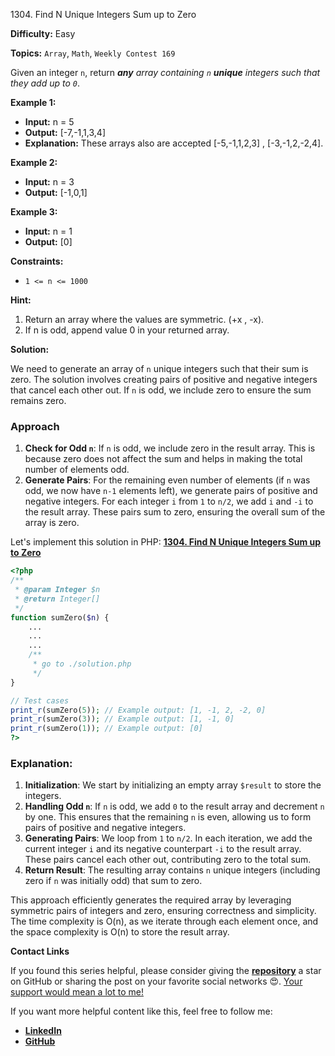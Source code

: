 1304\. Find N Unique Integers Sum up to Zero

**Difficulty:** Easy

**Topics:** `Array`, `Math`, `Weekly Contest 169`

Given an integer `n`, return _**any** array containing `n` **unique** integers such that they add up to `0`_.

**Example 1:**

- **Input:** n = 5
- **Output:** [-7,-1,1,3,4]
- **Explanation:** These arrays also are accepted [-5,-1,1,2,3] , [-3,-1,2,-2,4].

**Example 2:**

- **Input:** n = 3
- **Output:** [-1,0,1]

**Example 3:**

- **Input:** n = 1
- **Output:** [0]

**Constraints:**

- `1 <= n <= 1000`


**Hint:**
1. Return an array where the values are symmetric. (+x , -x).
2. If n is odd, append value 0 in your returned array.






**Solution:**

We need to generate an array of `n` unique integers such that their sum is zero. The solution involves creating pairs of positive and negative integers that cancel each other out. If `n` is odd, we include zero to ensure the sum remains zero.

### Approach
1. **Check for Odd `n`**: If `n` is odd, we include zero in the result array. This is because zero does not affect the sum and helps in making the total number of elements odd.
2. **Generate Pairs**: For the remaining even number of elements (if `n` was odd, we now have `n-1` elements left), we generate pairs of positive and negative integers. For each integer `i` from `1` to `n/2`, we add `i` and `-i` to the result array. These pairs sum to zero, ensuring the overall sum of the array is zero.

Let's implement this solution in PHP: **[1304. Find N Unique Integers Sum up to Zero](https://github.com/mah-shamim/leet-code-in-php/tree/main/algorithms/001304-find-n-unique-integers-sum-up-to-zero/solution.php)**

```php
<?php
/**
 * @param Integer $n
 * @return Integer[]
 */
function sumZero($n) {
    ...
    ...
    ...
    /**
     * go to ./solution.php
     */
}

// Test cases
print_r(sumZero(5)); // Example output: [1, -1, 2, -2, 0]
print_r(sumZero(3)); // Example output: [1, -1, 0]
print_r(sumZero(1)); // Example output: [0]
?>
```

### Explanation:

1. **Initialization**: We start by initializing an empty array `$result` to store the integers.
2. **Handling Odd `n`**: If `n` is odd, we add `0` to the result array and decrement `n` by one. This ensures that the remaining `n` is even, allowing us to form pairs of positive and negative integers.
3. **Generating Pairs**: We loop from `1` to `n/2`. In each iteration, we add the current integer `i` and its negative counterpart `-i` to the result array. These pairs cancel each other out, contributing zero to the total sum.
4. **Return Result**: The resulting array contains `n` unique integers (including zero if `n` was initially odd) that sum to zero.

This approach efficiently generates the required array by leveraging symmetric pairs of integers and zero, ensuring correctness and simplicity. The time complexity is O(n), as we iterate through each element once, and the space complexity is O(n) to store the result array.

**Contact Links**

If you found this series helpful, please consider giving the **[repository](https://github.com/mah-shamim/leet-code-in-php)** a star on GitHub or sharing the post on your favorite social networks 😍. [Your support would mean a lot to me!](https://arrivinglivelinesshop.com/xivbsatfw?key=a7e4ffd76750c3e2f4afa05276f66af7)

If you want more helpful content like this, feel free to follow me:

- **[LinkedIn](https://www.linkedin.com/in/arifulhaque/)**
- **[GitHub](https://github.com/mah-shamim)**